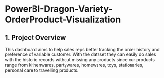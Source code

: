 # PowerBI-Dragon-Variety-OrderProduct-Visualization
## 1. Project Overview
This dashboard aims to help sales reps better tracking the order history and preference of variable customer. With the dataset they can easily do
sales with the historic records without missing any products since our products range from kithenwares, partywares, homewares, toys, stationaries, personal care to travelling products. 

